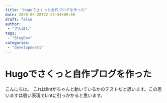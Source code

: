 ```yaml
---
title: "Hugoでさくっと自作ブログを作った"
date: 2020-09-28T22:37:54+09:00
draft: false
author:
 - "さんぽし"
tags:
 - "BlogDev"
categories:
 - "developments"
---
```


# Hugoでさくっと自作ブログを作った

こんにちは。
これはlintがちゃんと動いているかのテストだと思います。この思いますは弱い表現でLintに引っかかると思います。
